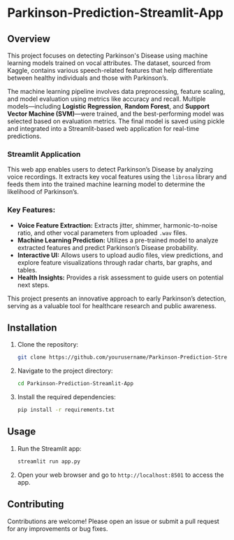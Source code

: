 # Parkinson-Prediction-Streamlit-App

## Overview
This project focuses on detecting Parkinson's Disease using machine learning models trained on vocal attributes. The dataset, sourced from Kaggle, contains various speech-related features that help differentiate between healthy individuals and those with Parkinson’s.

The machine learning pipeline involves data preprocessing, feature scaling, and model evaluation using metrics like accuracy and recall. Multiple models—including **Logistic Regression**, **Random Forest**, and **Support Vector Machine (SVM)**—were trained, and the best-performing model was selected based on evaluation metrics. The final model is saved using pickle and integrated into a Streamlit-based web application for real-time predictions.

### Streamlit Application
This web app enables users to detect Parkinson’s Disease by analyzing voice recordings. It extracts key vocal features using the `librosa` library and feeds them into the trained machine learning model to determine the likelihood of Parkinson’s.

### Key Features:
- **Voice Feature Extraction:** Extracts jitter, shimmer, harmonic-to-noise ratio, and other vocal parameters from uploaded `.wav` files.
- **Machine Learning Prediction:** Utilizes a pre-trained model to analyze extracted features and predict Parkinson’s Disease probability.
- **Interactive UI:** Allows users to upload audio files, view predictions, and explore feature visualizations through radar charts, bar graphs, and tables.
- **Health Insights:** Provides a risk assessment to guide users on potential next steps.

This project presents an innovative approach to early Parkinson’s detection, serving as a valuable tool for healthcare research and public awareness.

## Installation
1. Clone the repository:
    ```bash
    git clone https://github.com/yourusername/Parkinson-Prediction-Streamlit-App.git
    ```
2. Navigate to the project directory:
    ```bash
    cd Parkinson-Prediction-Streamlit-App
    ```
3. Install the required dependencies:
    ```bash
    pip install -r requirements.txt
    ```

## Usage
1. Run the Streamlit app:
    ```bash
    streamlit run app.py
    ```
2. Open your web browser and go to `http://localhost:8501` to access the app.

## Contributing
Contributions are welcome! Please open an issue or submit a pull request for any improvements or bug fixes.



